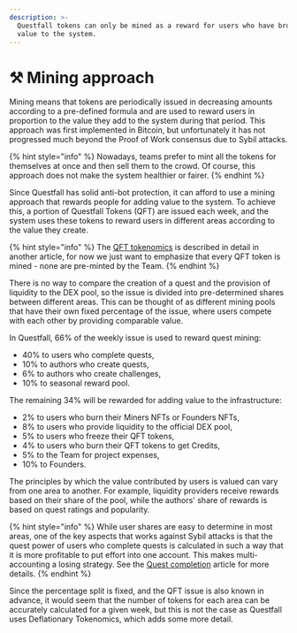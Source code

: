 ```yaml
---
description: >-
  Questfall tokens can only be mined as a reward for users who have brought
  value to the system.
---
```


# ⚒️ Mining approach

Mining means that tokens are periodically issued in decreasing amounts according to a pre-defined formula and are used to reward users in proportion to the value they add to the system during that period. This approach was first implemented in Bitcoin, but unfortunately it has not progressed much beyond the Proof of Work consensus due to Sybil attacks.

{% hint style="info" %}
Nowadays, teams prefer to mint all the tokens for themselves at once and then sell them to the crowd. Of course, this approach does not make the system healthier or fairer.
{% endhint %}

Since Questfall has solid anti-bot protection, it can afford to use a mining approach that rewards people for adding value to the system. To achieve this, a portion of Questfall Tokens (QFT) are issued each week, and the system uses these tokens to reward users in different areas according to the value they create.

{% hint style="info" %}
The [QFT tokenomics](../tokenomics/questfall-tokens-qft.md) is described in detail in another article, for now we just want to emphasize that every QFT token is mined - none are pre-minted by the Team.
{% endhint %}

There is no way to compare the creation of a quest and the provision of liquidity to the DEX pool, so the issue is divided into pre-determined shares between different areas. This can be thought of as different mining pools that have their own fixed percentage of the issue, where users compete with each other by providing comparable value.

In Questfall, 66% of the weekly issue is used to reward quest mining:

* 40% to users who complete quests,
* 10% to authors who create quests,
* 6% to authors who create challenges,
* 10% to seasonal reward pool.

The remaining 34% will be rewarded for adding value to the infrastructure:

* 2% to users who burn their Miners NFTs or Founders NFTs,
* 8% to users who provide liquidity to the official DEX pool,
* 5% to users who freeze their QFT tokens,
* 4% to users who burn their QFT tokens to get Credits,
* 5% to the Team for project expenses,
* 10% to Founders.

The principles by which the value contributed by users is valued can vary from one area to another. For example, liquidity providers receive rewards based on their share of the pool, while the authors' share of rewards is based on quest ratings and popularity.&#x20;

{% hint style="info" %}
While user shares are easy to determine in most areas, one of the key aspects that works against Sybil attacks is that the quest power of users who complete quests is calculated in such a way that it is more profitable to put effort into one account. This makes multi-accounting a losing strategy. See the [Quest completion](../weekly-qft-issue/quest-completion-40.md) article for more details.
{% endhint %}

Since the percentage split is fixed, and the QFT issue is also known in advance, it would seem that the number of tokens for each area can be accurately calculated for a given week, but this is not the case as Questfall uses Deflationary Tokenomics, which adds some more detail.
